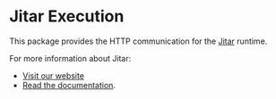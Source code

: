 
# Jitar Execution

This package provides the HTTP communication for the [Jitar](https://jitar.dev) runtime.

For more information about Jitar:

* [Visit our website](https://jitar.dev)
* [Read the documentation](https://docs.jitar.dev).
